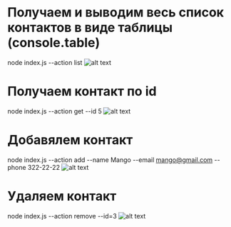 # Получаем и выводим весь список контактов в виде таблицы (console.table)
node index.js --action list
![alt text](https://ibb.co/hgB8MPj)​

# Получаем контакт по id
node index.js --action get --id 5
![alt text](https://ibb.co/MhfttQF)​

# Добавялем контакт
node index.js --action add --name Mango --email mango@gmail.com --phone 322-22-22
![alt text](https://ibb.co/R3z4nPG)​

# Удаляем контакт
node index.js --action remove --id=3
![alt text](https://ibb.co/FX579nq)​





